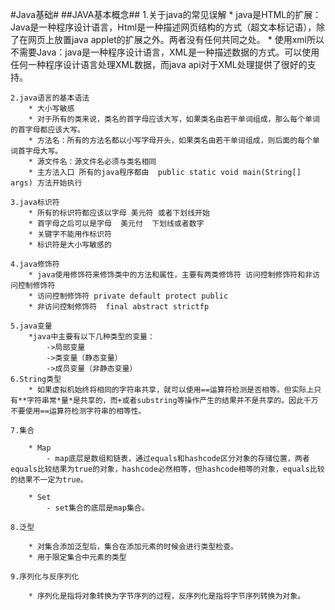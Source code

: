 #Java基础#
##JAVA基本概念##
	1.关于java的常见误解
		* java是HTML的扩展：Java是一种程序设计语言，Html是一种描述网页结构的方式（超文本标记语），除了在网页上放置java applet的扩展之外。两者没有任何共同之处。
		* 使用xml所以不需要Java：java是一种程序设计语言，XML是一种描述数据的方式。可以使用任何一种程序设计语言处理XML数据，而java api对于XML处理提供了很好的支持。

	2.java语言的基本语法
		* 大小写敏感
		* 对于所有的类来说，类名的首字母应该大写，如果类名由若干单词组成，那么每个单词的首字母都应该大写。
		* 方法名：所有的方法名都以小写字母开头，如果类名由若干单词组成，则后面的每个单词首字母大写。
		* 源文件名：源文件名必须与类名相同
		* 主方法入口 所有的java程序都由  public static void main(String[] args) 方法开始执行

	3.java标识符
		* 所有的标识符都应该以字母 美元符 或者下划线开始
		* 首字母之后可以是字母  美元付  下划线或者数字
		* 关键字不能用作标识符
		* 标识符是大小写敏感的
		
	4.java修饰符
		* java使用修饰符来修饰类中的方法和属性，主要有两类修饰符 访问控制修饰符和非访问控制修饰符
		* 访问控制修饰符 private default protect public
		* 非访问控制修饰符  final abstract strictfp

	5.java变量
		*java中主要有以下几种类型的变量：
			->局部变量
			->类变量（静态变量）
			->成员变量（非静态变量）
	6.String类型
		* 如果虚拟机始终将相同的字符串共享，就可以使用==运算符检测是否相等。但实际上只有**字符串常*量*是共享的，而+或者substring等操作产生的结果并不是共享的。因此千万不要使用==运算符检测字符串的相等性。

	7.集合
		
		* Map
			- map底层是数组和链表，通过equals和hashcode区分对象的存储位置，两者equals比较结果为true的对象，hashcode必然相等，但hashcode相等的对象，equals比较的结果不一定为true。
		
		* Set
			- set集合的底层是map集合。

	8.泛型
		
		* 对集合添加泛型后，集合在添加元素的时候会进行类型检查。
		* 用于限定集合中元素的类型
	
	9.序列化与反序列化

		* 序列化是指将对象转换为字节序列的过程，反序列化是指将字节序列转换为对象。

		

		
